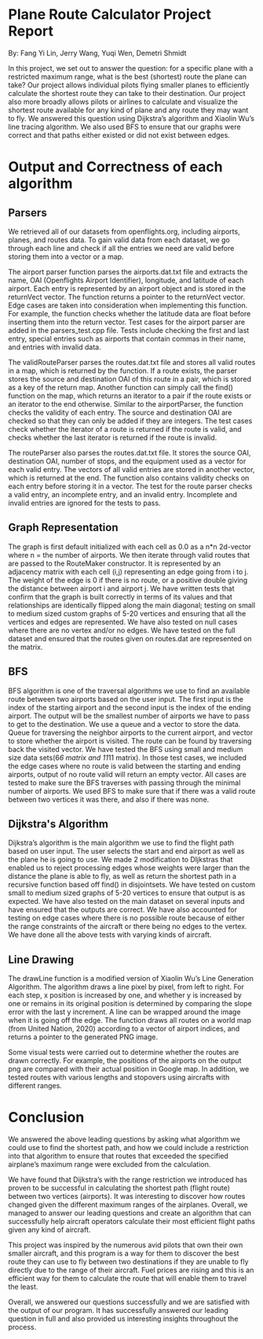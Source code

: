 # Plane Route Calculator Project Report


By: Fang Yi Lin, Jerry Wang, Yuqi Wen, Demetri Shmidt

In this project, we set out to answer the question: for a specific plane with a restricted maximum range, what is the best (shortest) route the plane can take? Our project allows individual pilots flying smaller planes to efficiently calculate the shortest route they can take to their destination. Our project also more broadly allows pilots or airlines to calculate and visualize the shortest route available for any kind of plane and any route they may want to fly. We answered this question using Dijkstra’s algorithm and Xiaolin Wu’s line tracing algorithm. We also used BFS to ensure that our graphs were correct and that paths either existed or did not exist between edges.


# Output and Correctness of each algorithm


## Parsers

We retrieved all of our datasets from openflights.org, including airports, planes, and routes data. To gain valid data from each dataset, we go through each line and check if all the entries we need are valid before storing them into a vector or a map. 

 

The airport parser function parses the airports.dat.txt file and extracts the name, OAI (Openflights Airport Identifier), longitude, and latitude of each airport. Each entry is represented by an airport object and is stored in the returnVect vector. The function returns a pointer to the returnVect vector. Edge cases are taken into consideration when implementing this function. For example, the function checks whether the latitude data are float before inserting them into the return vector. Test cases for the airport parser are added in the parsers_test.cpp file. Tests include checking the first and last entry, special entries such as airports that contain commas in their name, and entries with invalid data. 

 

The validRouteParser parses the routes.dat.txt file and stores all valid routes in a map, which is returned by the function. If a route exists, the parser stores the source and destination OAI of this route in a pair, which is stored as a key of the return map. Another function can simply call the find() function on the map, which returns an iterator to a pair if the route exists or an iterator to the end otherwise. Similar to the airportParser, the function checks the validity of each entry. The source and destination OAI are checked so that they can only be added if they are integers. The test cases check whether the iterator of a route is returned if the route is valid, and checks whether the last iterator is returned if the route is invalid.

 

The routeParser also parses the routes.dat.txt file. It stores the source OAI, destination OAI, number of stops, and the equipment used as a vector for each valid entry. The vectors of all valid entries are stored in another vector, which is returned at the end. The function also contains validity checks on each entry before storing it in a vector. The test for the route parser checks a valid entry, an incomplete entry, and an invalid entry. Incomplete and invalid entries are ignored for the tests to pass.


## Graph Representation

The graph is first default initialized with each cell as 0.0 as a n*n 2d-vector where n = the number of airports. We then iterate through valid routes that are passed to the RouteMaker constructor. It is represented by an adjacency matrix with each cell (i,j) representing an edge going from i to j. The weight of the edge is 0 if there is no route, or a positive double giving the distance between airport i and airport j. We have written tests that confirm that the graph is built correctly in terms of its values and that relationships are identically flipped along the main diagonal; testing on small to medium sized custom graphs of 5-20 vertices and ensuring that all the vertices and edges are represented. We have also tested on null cases where there are no vertex and/or no edges. We have tested on the full dataset and ensured that the routes given on routes.dat are represented on the matrix.


## BFS

BFS algorithm is one of the traversal algorithms we use to find an available route between two airports based on the user input.  The first input is the index of the starting airport and the second input is the index of the ending airport. The output will be the smallest number of airports we have to pass to get to the destination. We use a queue and a vector to store the data. Queue for traversing the neighbor airports to the current airport, and vector to store whether the airport is visited. The route can be found by traversing back the visited vector. We have tested the BFS using small and medium size data sets(6*6 matrix and 11*11 matrix). In those test cases, we included the edge cases where no route is valid between the starting and ending airports, output of no route valid will return an empty vector. All cases are tested to make sure the BFS traverses with passing through the minimal number of airports. We used BFS to make sure that if there was a valid route between two vertices it was there, and also if there was none.


## Dijkstra's Algorithm

Dijkstra’s algorithm is the main algorithm we use to find the flight path based on user input. The user selects the start and end airport as well as the plane he is going to use. We made 2 modification to DIjkstras that enabled us to reject processing edges whose weights were larger than the distance the plane is able to fly, as well as return the shortest path in a recursive function based off find() in disjointsets. We have tested on custom small to medium sized graphs of 5-20 vertices to ensure that output is as expected. We have also tested on the main dataset on several inputs and have ensured that the outputs are correct. We have also accounted for testing on edge cases where there is no possible route because of either the range constraints of the aircraft or there being no edges to the vertex. We have done all the above tests with varying kinds of aircraft.


## Line Drawing

The drawLine function is a modified version of Xiaolin Wu’s Line Generation Algorithm. The algorithm draws a line pixel by pixel, from left to right. For each step, x position is increased by one, and whether y is increased by one or remains in its original position is determined by comparing the slope error with the last y increment. A line can be wrapped around the image when it is going off the edge. The function draws all routes on a world map (from United Nation, 2020) according to a vector of airport indices, and returns a pointer to the generated PNG image. 

 

Some visual tests were carried out to determine whether the routes are drawn correctly. For example, the positions of the airports on the output png are compared with their actual position in Google map. In addition, we tested routes with various lengths and stopovers using aircrafts with different ranges. 


# Conclusion

We answered the above leading questions by asking what algorithm we could use to find the shortest path, and how we could include a restriction into that algorithm to ensure that routes that exceeded the specified airplane’s maximum range were excluded from the calculation.

We have found that Dijkstra’s with the range restriction we introduced has proven to be successful in calculating the shortest path (flight route) between two vertices (airports). It was interesting to discover how routes changed given the different maximum ranges of the airplanes. Overall, we managed to answer our leading questions and create an algorithm that can successfully help aircraft operators calculate their most efficient flight paths given any kind of aircraft.

This project was inspired by the numerous avid pilots that own their own smaller aircraft, and this program is a way for them to discover the best route they can use to fly between two destinations if they are unable to fly directly due to the range of their aircraft. Fuel prices are rising and this is an efficient way for them to calculate the route that will enable them to travel the least.

Overall, we answered our questions successfully and we are satisfied with the output of our program. It has successfully answered our leading question in full and also provided us interesting insights throughout the process.

